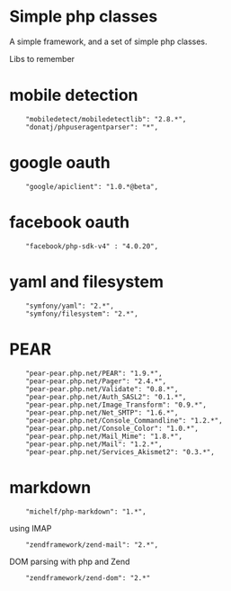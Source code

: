 # Simple php classes

A simple framework, and a set of simple php classes. 

Libs to remember

# mobile detection

        "mobiledetect/mobiledetectlib": "2.8.*",
        "donatj/phpuseragentparser": "*",

# google oauth

        "google/apiclient": "1.0.*@beta",

# facebook oauth

        "facebook/php-sdk-v4" : "4.0.20",

# yaml and filesystem

        "symfony/yaml": "2.*",
        "symfony/filesystem": "2.*",

# PEAR

        "pear-pear.php.net/PEAR": "1.9.*",
        "pear-pear.php.net/Pager": "2.4.*",
        "pear-pear.php.net/Validate": "0.8.*",
        "pear-pear.php.net/Auth_SASL2": "0.1.*",
        "pear-pear.php.net/Image_Transform": "0.9.*",
        "pear-pear.php.net/Net_SMTP": "1.6.*",
        "pear-pear.php.net/Console_Commandline": "1.2.*",
        "pear-pear.php.net/Console_Color": "1.0.*",
        "pear-pear.php.net/Mail_Mime": "1.8.*",
        "pear-pear.php.net/Mail": "1.2.*",
        "pear-pear.php.net/Services_Akismet2": "0.3.*",

# markdown

        "michelf/php-markdown": "1.*",

using IMAP

        "zendframework/zend-mail": "2.*",

DOM parsing with php and Zend

        "zendframework/zend-dom": "2.*"




